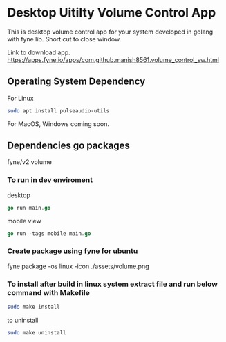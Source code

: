 # Desktop Uitilty Volume Control App

This is desktop volume control app for your system developed in golang with fyne lib. Short cut to close window.

Link to download app.
https://apps.fyne.io/apps/com.github.manish8561.volume_control_sw.html

## Operating System Dependency

For Linux
```bash
sudo apt install pulseaudio-utils
```
For MacOS, Windows coming soon.

## Dependencies go packages

fyne/v2
volume

### To run in dev enviroment

desktop

```go
go run main.go
```

mobile view

```go
go run -tags mobile main.go
```

### Create package using fyne for ubuntu

fyne package -os linux -icon ./assets/volume.png

### To install after build in linux system extract file and run below command with Makefile

```bash
sudo make install
```

to uninstall

```bash
sudo make uninstall
```
